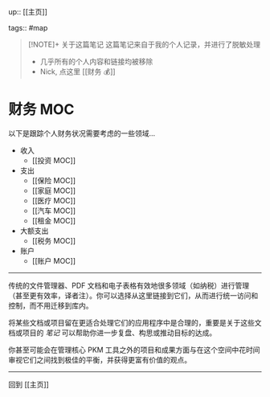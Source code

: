 up:: [[主页]]

tags:: #map

> [!NOTE]+ 关于这篇笔记
> 这篇笔记来自于我的个人记录，并进行了脱敏处理
> - 几乎所有的个人内容和链接均被移除
> - Nick, 点这里 [[财务 💰]]

# 财务 MOC

以下是跟踪个人财务状况需要考虑的一些领域...

- 收入
	- [[投资 MOC]]
- 支出
	- [[保险 MOC]]
	- [[家庭 MOC]]
	- [[医疗 MOC]]
	- [[汽车 MOC]]
	- [[租金 MOC]]
- 大额支出
	- [[税务 MOC]]
- 账户
	- [[账户 MOC]]

---

传统的文件管理器、PDF 文档和电子表格有效地很多领域（如纳税）进行管理（甚至更有效率，译者注）。你可以选择从这里链接到它们，从而进行统一访问和控制，而不用迁移到库内。

将某些文档或项目留在更适合处理它们的应用程序中是合理的，重要是关于这些文档或项目的 _笔记_ 可以帮助你进一步复盘、构思或推动目标的达成。

你甚至可能会在管理核心 PKM 工具之外的项目和成果方面与在这个空间中花时间审视它们之间找到极佳的平衡，并获得更富有价值的观点。

---

回到 [[主页]]
